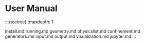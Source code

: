 # User Manual

:::{toctree}
:maxdepth: 1

install.md
running.md
geometry.md
physicslist.md
confinement.md
generators.md
input.md
output.md
visualization.md
jupyter.md
:::
